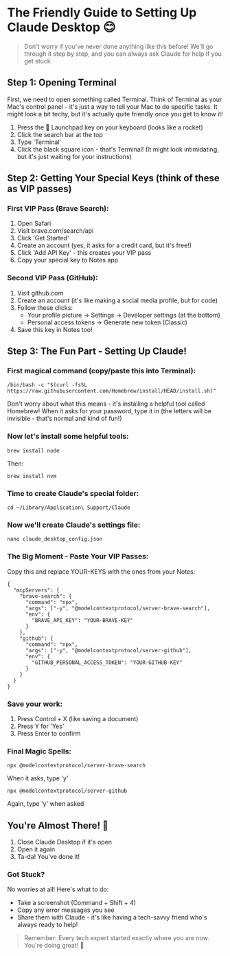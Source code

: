 # The Friendly Guide to Setting Up Claude Desktop 😊

> Don't worry if you've never done anything like this before! We'll go through it step by step, and you can always ask Claude for help if you get stuck.

## Step 1: Opening Terminal
First, we need to open something called Terminal. Think of Terminal as your Mac's control panel - it's just a way to tell your Mac to do specific tasks. It might look a bit techy, but it's actually quite friendly once you get to know it!

1. Press the 🚀 Launchpad key on your keyboard (looks like a rocket)
2. Click the search bar at the top
3. Type 'Terminal'
4. Click the black square icon - that's Terminal! (It might look intimidating, but it's just waiting for your instructions)

## Step 2: Getting Your Special Keys (think of these as VIP passes)

### First VIP Pass (Brave Search):
1. Open Safari
2. Visit brave.com/search/api
3. Click 'Get Started'
4. Create an account (yes, it asks for a credit card, but it's free!)
5. Click 'Add API Key' - this creates your VIP pass
6. Copy your special key to Notes app

### Second VIP Pass (GitHub):
1. Visit github.com
2. Create an account (it's like making a social media profile, but for code)
3. Follow these clicks:
   - Your profile picture → Settings → Developer settings (at the bottom)
   - Personal access tokens → Generate new token (Classic)
4. Save this key in Notes too!

## Step 3: The Fun Part - Setting Up Claude!

### First magical command (copy/paste this into Terminal):
```
/bin/bash -c "$(curl -fsSL https://raw.githubusercontent.com/Homebrew/install/HEAD/install.sh)"
```
Don't worry about what this means - it's installing a helpful tool called Homebrew! When it asks for your password, type it in (the letters will be invisible - that's normal and kind of fun!)

### Now let's install some helpful tools:
```
brew install node
```
Then:
```
brew install nvm
```

### Time to create Claude's special folder:
```
cd ~/Library/Application\ Support/Claude
```

### Now we'll create Claude's settings file:
```
nano claude_desktop_config.json
```

### The Big Moment - Paste Your VIP Passes:
Copy this and replace YOUR-KEYS with the ones from your Notes:
```
{
  "mcpServers": {
    "brave-search": {
      "command": "npx",
      "args": ["-y", "@modelcontextprotocol/server-brave-search"],
      "env": {
        "BRAVE_API_KEY": "YOUR-BRAVE-KEY"
      }
    },
    "github": {
      "command": "npx",
      "args": ["-y", "@modelcontextprotocol/server-github"],
      "env": {
        "GITHUB_PERSONAL_ACCESS_TOKEN": "YOUR-GITHUB-KEY"
      }
    }
  }
}
```

### Save your work:
1. Press Control + X (like saving a document)
2. Press Y for 'Yes'
3. Press Enter to confirm

### Final Magic Spells:
```
npx @modelcontextprotocol/server-brave-search
```
When it asks, type 'y'
```
npx @modelcontextprotocol/server-github
```
Again, type 'y' when asked

## You're Almost There! 🎉
1. Close Claude Desktop if it's open
2. Open it again
3. Ta-da! You've done it!

### Got Stuck?
No worries at all! Here's what to do:
- Take a screenshot (Command + Shift + 4)
- Copy any error messages you see
- Share them with Claude - it's like having a tech-savvy friend who's always ready to help!

> Remember: Every tech expert started exactly where you are now. You're doing great! 🌟